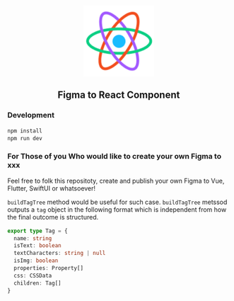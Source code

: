 <p align="center"><img src="publish/icon.png" align="center" alt="Figma to React logo" width="160" height="160"></p>

<h2 align="center">Figma to React Component</h2>

### Development

```sh
npm install
npm run dev
```

### For Those of you Who would like to create your own Figma to xxx

Feel free to folk this repositoty, create and publish your own Figma to Vue, Flutter, SwiftUI or whatsoever!

`buildTagTree` method would be useful for such case.
`buildTagTree` metssod outputs a `tag` object in the following format which is independent from how the final outcome is structured.

```ts
export type Tag = {
  name: string
  isText: boolean
  textCharacters: string | null
  isImg: boolean
  properties: Property[]
  css: CSSData
  children: Tag[]
}
```
